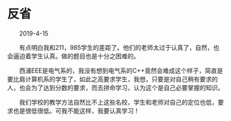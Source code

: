 # 反省

&emsp;&emsp;2019-4-15

&emsp;&emsp;有点明白我和211，985学生的差距了。他们的老师太过于认真了，自然，也会逼迫着学生认真。做的题目也是十分之困难的。

&emsp;&emsp;西浦EEE是电气系的，我没有想到电气系的C++竟然会难成这个样子，简直是要比肩计算机系的学生了，如此之高要求学生，我想，只要是对自己稍有要求的人，也会为了达到分数的要求，而去拼命学习，认为这个是自己必要掌握的知识。

&emsp;&emsp;我们学校的教学方法自然比不上这些名校，学生和老师对自己的定位也低，要求也是很低很低。可我不能这样，我要认真学习！

